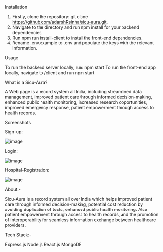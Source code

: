 Installation

1. Firstly, clone the repository: git clone https://github.com/adarshRsinha/sicu-aura.git.
2. Navigate to the directory and run npm install for your backend dependencies. 
3. Run npm run install-client to install the front-end dependencies. 
4. Rename .env.example to .env and populate the keys with the relevant information.

Usage

To run the backend server locally, run: npm start 
To run the front-end app locally, navigate to /client and run npm start

What is a Sicu-Aura?

A Web page is a record system all India, including streamlined data management, improved patient care through informed decision-making, enhanced public health monitoring, increased research opportunities, improved emergency response, patient empowerment through access to health records.

Screenshots

Sign-up: 


![image](https://github.com/adarshRsinha/sicu-aura/assets/93790691/6f59a866-e929-4f03-9b19-f3fbf207474a)


Login: 


![image](https://github.com/adarshRsinha/sicu-aura/assets/93790691/13d304c1-ea80-4c72-ae17-fa7181543111)


Hospital-Registration: 


![image](https://github.com/adarshRsinha/sicu-aura/assets/93790691/e9f2230c-cd80-4823-9231-38fe146f2449)


About:-


Sicu-Aura is a record system all over India which helps improved patient care through informed decision-making, potential cost reduction by avoiding duplication of tests, enhanced public health monitoring. Also patient empowerment through access to health records, and the promotion of interoperability for seamless information exchange between healthcare providers.



Tech Stack:- 

Express.js 
Node.js 
React.js 
MongoDB
